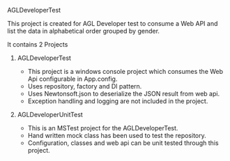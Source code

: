 AGLDeveloperTest

This project is created for AGL Developer test to consume a Web API and list the data in alphabetical order grouped by gender.

It contains 2 Projects
1. AGLDeveloperTest
   - This project is a windows console project which consumes the Web Api configurable in App.config.
   - Uses repository, factory and DI pattern.
   - Uses Newtonsoft.json to deserialize the JSON result from web api.
   - Exception handling and logging are not included in the project. 

2. AGLDeveloperUnitTest
   - This is an MSTest project for the AGLDeveloperTest.
   - Hand written mock class has been used to test the repository.
   - Configuration, classes and web api can be unit tested through this project.
